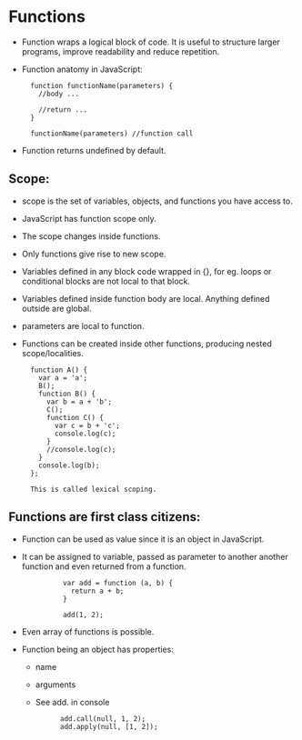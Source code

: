 Functions
=========

- Function wraps a logical block of code. It is useful to structure larger programs, improve readability and reduce repetition.
- Function anatomy in JavaScript:

        function functionName(parameters) {
          //body ...
        
          //return ...	
        }
        
        functionName(parameters) //function call

- Function returns undefined by default.

## Scope:
- scope is the set of variables, objects, and functions you have access to.
- JavaScript has function scope only.
- The scope changes inside functions.
- Only functions give rise to new scope.
- Variables defined in any block code wrapped in {}, for eg. loops or conditional blocks are not local to that block.
- Variables defined inside function body are local. Anything defined outside are global.
- parameters are local to function.
- Functions can be created inside other functions, producing nested scope/localities.

        function A() {
          var a = 'a';
          B();
          function B() {
            var b = a + 'b';
            C();
            function C() {
              var c = b + 'c';
              console.log(c);
            }
            //console.log(c);
          }
          console.log(b);
        };
        
        This is called lexical scoping.
    		
	
## Functions are first class citizens:
- Function can be used as value since it is an object in JavaScript.
- It can be assigned to variable, passed as parameter to another another function and even returned from a function.

				var add = function (a, b) {
				  return a + b;
				}
				
				add(1, 2);

- Even array of functions is possible.
- Function being an object has properties:
	- name
	- arguments
	- See add. in console

				add.call(null, 1, 2);
				add.apply(null, [1, 2]);
